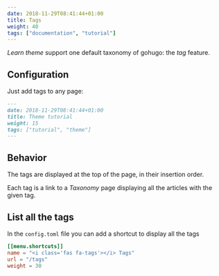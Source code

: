 ```yaml
---
date: 2018-11-29T08:41:44+01:00
title: Tags
weight: 40
tags: ["documentation", "tutorial"]
---
```


_Learn theme_ support one default taxonomy of gohugo: the _tag_ feature.

## Configuration

Just add tags to any page:

```markdown
---
date: 2018-11-29T08:41:44+01:00
title: Theme tutorial
weight: 15
tags: ["tutorial", "theme"]
---
```

## Behavior

The tags are displayed at the top of the page, in their insertion order.

Each tag is a link to a _Taxonomy_ page displaying all the articles with the given tag.

## List all the tags

In the `config.toml` file you can add a shortcut to display all the tags

```toml
[[menu.shortcuts]]
name = "<i class='fas fa-tags'></i> Tags"
url = "/tags"
weight = 30
```
